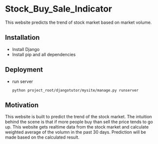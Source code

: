 # Stock_Buy_Sale_Indicator
This website predicts the trend of stock market based on market volume.

## Installation
- Install Django
- Install pip and all dependencies

## Deployment
- run server <br>
	```
	python project_root/djangotutor/mysite/manage.py runserver
	```
	
## Motivation
This website is built to predict the trend of the stock market.
The intuition behind the scene is that if more people buy than sell the price tends to go up. This website gets realtime data from the stock market and calculate weighted average of the volumn in the past 30 days. Prediction will be made based on the calculated result.